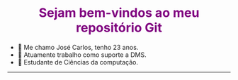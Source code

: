 <h1 style="color: purple; text-align: center;">Sejam bem-vindos ao meu repositório Git</h1>


- 🔭 Me chamo José Carlos, tenho 23 anos.<br>
- 🏢 Atuamente trabalho como suporte a DMS.<br>
- 📘 Estudante de Ciências da computação.<br>

-------------------------------------------------------------  

<!--
**JoseCarlosOlmedilha/JoseCarlosOlmedilha** is a ✨ _special_ ✨ repository because its `README.md` (this file) appears on your GitHub profile.

Here are some ideas to get you started:

- 🔭 I’m currently working on ...
- 🌱 I’m currently learning ...
- 👯 I’m looking to collaborate on ...
- 🤔 I’m looking for help with ...
- 💬 Ask me about ...
- 📫 How to reach me: ...
- 😄 Pronouns: ...
- ⚡ Fun fact: ...
-->
